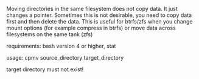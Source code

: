 Moving directories in the same filesystem does not copy data.
It just changes a pointer.
Sometimes this is not desirable, you need to copy data first
and then delete the data.
This is useful for btrfs/zfs when you change mount options (for example compress in btrfs)
or move data across filesystems on the same tank (zfs)

requirements: bash version 4 or higher, stat

usage: cpmv source_directory target_directory

target directory must not exist!
